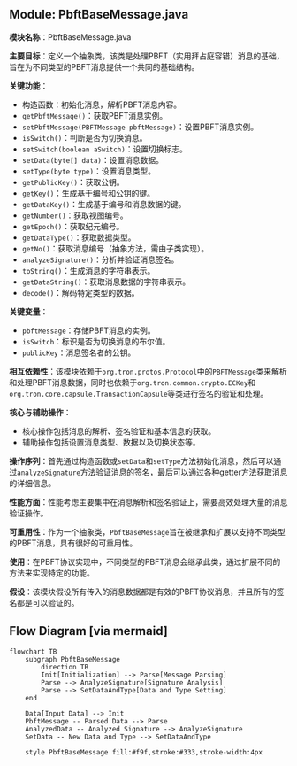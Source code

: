 ## Module: PbftBaseMessage.java
**模块名称**：PbftBaseMessage.java

**主要目标**：定义一个抽象类，该类是处理PBFT（实用拜占庭容错）消息的基础，旨在为不同类型的PBFT消息提供一个共同的基础结构。

**关键功能**：
- 构造函数：初始化消息，解析PBFT消息内容。
- `getPbftMessage()`：获取PBFT消息实例。
- `setPbftMessage(PBFTMessage pbftMessage)`：设置PBFT消息实例。
- `isSwitch()`：判断是否为切换消息。
- `setSwitch(boolean aSwitch)`：设置切换标志。
- `setData(byte[] data)`：设置消息数据。
- `setType(byte type)`：设置消息类型。
- `getPublicKey()`：获取公钥。
- `getKey()`：生成基于编号和公钥的键。
- `getDataKey()`：生成基于编号和消息数据的键。
- `getNumber()`：获取视图编号。
- `getEpoch()`：获取纪元编号。
- `getDataType()`：获取数据类型。
- `getNo()`：获取消息编号（抽象方法，需由子类实现）。
- `analyzeSignature()`：分析并验证消息签名。
- `toString()`：生成消息的字符串表示。
- `getDataString()`：获取消息数据的字符串表示。
- `decode()`：解码特定类型的数据。

**关键变量**：
- `pbftMessage`：存储PBFT消息的实例。
- `isSwitch`：标识是否为切换消息的布尔值。
- `publicKey`：消息签名者的公钥。

**相互依赖性**：该模块依赖于`org.tron.protos.Protocol`中的`PBFTMessage`类来解析和处理PBFT消息数据，同时也依赖于`org.tron.common.crypto.ECKey`和`org.tron.core.capsule.TransactionCapsule`等类进行签名的验证和处理。

**核心与辅助操作**：
- 核心操作包括消息的解析、签名验证和基本信息的获取。
- 辅助操作包括设置消息类型、数据以及切换状态等。

**操作序列**：首先通过构造函数或`setData`和`setType`方法初始化消息，然后可以通过`analyzeSignature`方法验证消息的签名，最后可以通过各种getter方法获取消息的详细信息。

**性能方面**：性能考虑主要集中在消息解析和签名验证上，需要高效处理大量的消息验证操作。

**可重用性**：作为一个抽象类，`PbftBaseMessage`旨在被继承和扩展以支持不同类型的PBFT消息，具有很好的可重用性。

**使用**：在PBFT协议实现中，不同类型的PBFT消息会继承此类，通过扩展不同的方法来实现特定的功能。

**假设**：该模块假设所有传入的消息数据都是有效的PBFT协议消息，并且所有的签名都是可以验证的。
## Flow Diagram [via mermaid]
```mermaid
flowchart TB
    subgraph PbftBaseMessage
        direction TB
        Init[Initialization] --> Parse[Message Parsing]
        Parse --> AnalyzeSignature[Signature Analysis]
        Parse --> SetDataAndType[Data and Type Setting]
    end

    Data[Input Data] --> Init
    PbftMessage -- Parsed Data --> Parse
    AnalyzedData -- Analyzed Signature --> AnalyzeSignature
    SetData -- New Data and Type --> SetDataAndType

    style PbftBaseMessage fill:#f9f,stroke:#333,stroke-width:4px
```
